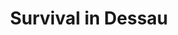 ---
layout: post
title: Survival in Dessau
discipline: Print Design
cover: survival-guide
nav: work
permalink: /work/survival-guide
---